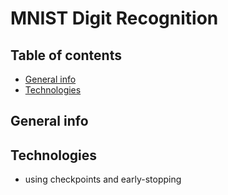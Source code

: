 # MNIST Digit Recognition

## Table of contents
* [General info](#general-info)
* [Technologies](#technologies)

## General info

## Technologies
  - using checkpoints and early-stopping
  

